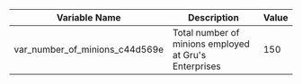 
| Variable Name                       | Description                                          | Value |
|-------------------------------------|------------------------------------------------------|-------|
| var_number_of_minions_c44d569e      | Total number of minions employed at Gru's Enterprises| 150   |
